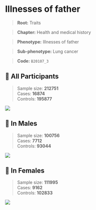 # Illnesses of father
> **Root:** Traits  

> **Chapter:** Health and medical history  

> **Phenotype:** Illnesses of father  

> **Sub-phenotype:** Lung cancer  

> **Code:** `B20107_3`

## 🧪 All Participants  
> Sample size: **212751**  
> Cases: **16874**  
> Controls: **195877**
<img src="/Traits/Figures/ALL/B20107_3.png"/>
<CsvTable src="/public/Traits/Data/ALL/LG_B20107_3.csv" label="🔍 View full results" />

## 👨 In Males  
> Sample size: **100756**  
> Cases: **7712**  
> Controls: **93044**
<img src="/Traits/Figures/Male/B20107_3.png"/>
<CsvTable src="/public/Traits/Data/Male/LG_B20107_3.csv" label="🔍 View full results" />

## 👩 In Females  
> Sample size: **111995**  
> Cases: **9162**  
> Controls: **102833**
<img src="/Traits/Figures/Female/B20107_3.png"/>
<CsvTable src="/public/Traits/Data/Female/LG_B20107_3.csv" label="🔍 View full results" />
